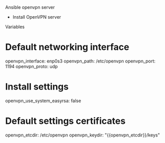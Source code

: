 Ansible openvpn server

  * Install OpenVPN server

Variables

# Default networking interface
openvpn_interface: enp0s3
openvpn_path: /etc/openvpn
openvpn_port: 1194
openvpn_proto: udp

# Install settings
openvpn_use_system_easyrsa: false

# Default settings certificates
openvpn_etcdir: /etc/openvpn
openvpn_keydir: "{{openvpn_etcdir}}/keys"
